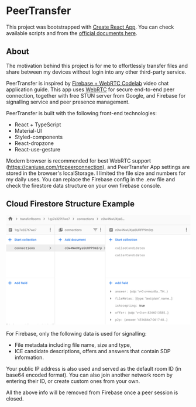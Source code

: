# PeerTransfer

This project was bootstrapped with [Create React App](https://github.com/facebook/create-react-app). You can check available scripts and from the [official documents here](https://create-react-app.dev/docs/getting-started).

## About

The motivation behind this project is for me to effortlessly transfer files and share between my devices without login into any other third-party service.

PeerTransfer is inspired by [Firebase + WebRTC Codelab](https://webrtc.org/getting-started/overview) video chat application guide. This app uses [WebRTC](https://webrtc.org/) for secure end-to-end peer connection, together with free STUN server from Google, and Firebase for signalling service and peer presence management.

PeerTransfer is built with the following front-end technologies:

- React + TypeScript
- Material-UI
- Styled-components
- React-dropzone
- React-use-gesture

Modern browser is recommended for best WebRTC support (https://caniuse.com/rtcpeerconnection), and PeerTransfer App settings are stored in the browser's localStorage. I limited the file size and numbers for my daily uses. You can replace the Firebase config in the .env file and check the firestore data structure on your own firebase console.

## Cloud Firestore Structure Example

![](https://github.com/haooowu/PeerTransfer/blob/main/firebase_example.png)

For Firebase, only the following data is used for signalling:

- File metadata including file name, size and type,
- ICE candidate descriptions, offers and answers that contain SDP information.

Your public IP address is also used and served as the default room ID (in base64 encoded format). You can also join another network room by entering their ID, or create custom ones from your own.

All the above info will be removed from Firebase once a peer session is closed.
